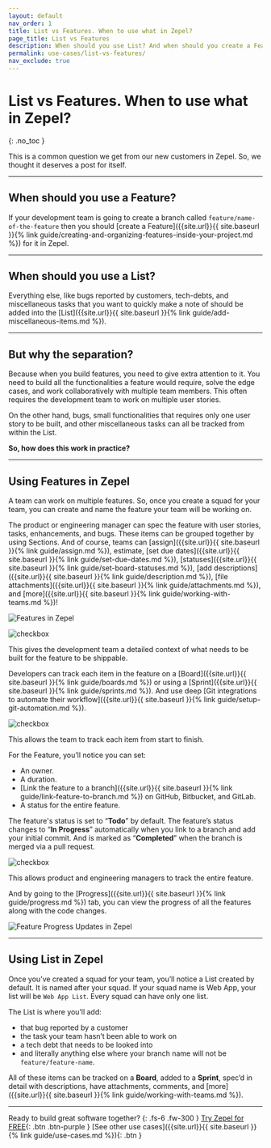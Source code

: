 ```yaml
---
layout: default
nav_order: 1
title: List vs Features. When to use what in Zepel?
page_title: List vs Features
description: When should you use List? And when should you create a Feature in Zepel? Find out from this help article.
permalink: use-cases/list-vs-features/
nav_exclude: true
---
```


# List vs Features. When to use what in Zepel?
{: .no_toc }

This is a common question we get from our new customers in Zepel. So, we thought it deserves a post for itself.

---

## When should you use a Feature?

If your development team is going to create a branch called `feature/name-of-the-feature` then you should [create a Feature]({{site.url}}{{ site.baseurl }}{% link guide/creating-and-organizing-features-inside-your-project.md %}) for it in Zepel.

---

## When should you use a List?

Everything else, like bugs reported by customers, tech-debts, and miscellaneous tasks that you want to quickly make a note of should be added into the [List]({{site.url}}{{ site.baseurl }}{% link guide/add-miscellaneous-items.md %}).

---

## But why the separation?

Because when you build features, you need to give extra attention to it. You need to build all the functionalities a feature would require, solve the edge cases, and work collaboratively with multiple team members. This often requires the development team to work on multiple user stories. 

On the other hand, bugs, small functionalities that requires only one user story to be built, and other miscellaneous tasks can all be tracked from within the List.

**So, how does this work in practice?**

---

## Using Features in Zepel

A team can work on multiple features. So, once you create a squad for your team, you can create and name the feature your team will be working on. 

The product or engineering manager can spec the feature with user stories, tasks, enhancements, and bugs. These items can be grouped together by using Sections. And of course, teams can [assign]({{site.url}}{{ site.baseurl }}{% link guide/assign.md %}), estimate, [set due dates]({{site.url}}{{ site.baseurl }}{% link guide/set-due-dates.md %}), [statuses]({{site.url}}{{ site.baseurl }}{% link guide/set-board-statuses.md %}), [add descriptions]({{site.url}}{{ site.baseurl }}{% link guide/description.md %}), [file attachments]({{site.url}}{{ site.baseurl }}{% link guide/attachments.md %}), and [more]({{site.url}}{{ site.baseurl }}{% link guide/working-with-teams.md %})!

![Features in Zepel](/guide/assets/uploads/zepel-features-new.png)

<div class="goals">
    <img class="checkbox" src="/guide/assets/uploads/check_circle.svg" alt="checkbox">
        <div class="checkbox-card-content">
            <p class="checkbox-content">This gives the development team a detailed context of what needs to be built for the feature to be shippable.</p>
        </div>
</div>

Developers can track each item in the feature on a [Board]({{site.url}}{{ site.baseurl }}{% link guide/boards.md %}) or using a [Sprint]({{site.url}}{{ site.baseurl }}{% link guide/sprints.md %}). And use deep [Git integrations to automate their workflow]({{site.url}}{{ site.baseurl }}{% link guide/setup-git-automation.md %}).

<div class="goals">
    <img class="checkbox" src="/guide/assets/uploads/check_circle.svg" alt="checkbox">
        <div class="checkbox-card-content">
            <p class="checkbox-content">This allows the team to track each item from start to finish.</p>
        </div>
</div>

For the Feature, you’ll notice you can set:
- An owner.
- A duration.
- [Link the feature to a branch]({{site.url}}{{ site.baseurl }}{% link guide/link-feature-to-branch.md %}) on GitHub, Bitbucket, and GitLab.
- A status for the entire feature. 

The feature's status is set to “**Todo**” by default. The feature’s status changes to “**In Progress**” automatically when you link to a branch and add your initial commit. And is marked as “**Completed**” when the branch is merged via a pull request.

<div class="goals">
    <img class="checkbox" src="/guide/assets/uploads/check_circle.svg" alt="checkbox">
        <div class="checkbox-card-content">
            <p class="checkbox-content">This allows product and engineering managers to track the entire feature.</p>
        </div>
</div>

And by going to the [Progress]({{site.url}}{{ site.baseurl }}{% link guide/progress.md %}) tab, you can view the progress of all the features along with the code changes.

![Feature Progress Updates in Zepel](/guide/assets/uploads/zepel-feature-progress-updates.png)

---

## Using List in Zepel

Once you’ve created a squad for your team, you’ll notice a List created by default. It is named after your squad. If your squad name is Web App, your list will be `Web App List`. Every squad can have only one list. 

The List is where you’ll add:
- that bug reported by a customer
- the task your team hasn’t been able to work on
- a tech debt that needs to be looked into
- and literally anything else where your branch name will not be `feature/feature-name`.

All of these items can be tracked on a **Board**, added to a **Sprint**, spec’d in detail with descriptions, have attachments, comments, and [more]({{site.url}}{{ site.baseurl }}{% link guide/working-with-teams.md %}).

---

Ready to build great software together?
{: .fs-6 .fw-300 }
[Try Zepel for FREE](https://zepel.io/?utm_source=zepelguide&utm_medium=usecases&utm_campaign=list-vs-features){: .btn .btn-purple } 
[See other use cases]({{site.url}}{{ site.baseurl }}{% link guide/use-cases.md %}){: .btn }